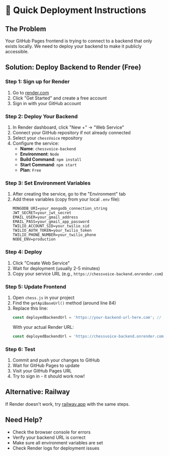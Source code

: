 # 🚀 Quick Deployment Instructions

## The Problem
Your GitHub Pages frontend is trying to connect to a backend that only exists locally. We need to deploy your backend to make it publicly accessible.

## Solution: Deploy Backend to Render (Free)

### Step 1: Sign up for Render
1. Go to [render.com](https://render.com)
2. Click "Get Started" and create a free account
3. Sign in with your GitHub account

### Step 2: Deploy Your Backend
1. In Render dashboard, click "New +" → "Web Service"
2. Connect your GitHub repository if not already connected
3. Select your `chessVoice` repository
4. Configure the service:
   - **Name**: `chessvoice-backend`
   - **Environment**: `Node`
   - **Build Command**: `npm install`
   - **Start Command**: `npm start`
   - **Plan**: `Free`

### Step 3: Set Environment Variables
1. After creating the service, go to the "Environment" tab
2. Add these variables (copy from your local `.env` file):
   ```
   MONGODB_URI=your_mongodb_connection_string
   JWT_SECRET=your_jwt_secret
   EMAIL_USER=your_gmail_address
   EMAIL_PASS=your_gmail_app_password
   TWILIO_ACCOUNT_SID=your_twilio_sid
   TWILIO_AUTH_TOKEN=your_twilio_token
   TWILIO_PHONE_NUMBER=your_twilio_phone
   NODE_ENV=production
   ```

### Step 4: Deploy
1. Click "Create Web Service"
2. Wait for deployment (usually 2-5 minutes)
3. Copy your service URL (e.g., `https://chessvoice-backend.onrender.com`)

### Step 5: Update Frontend
1. Open `chess.js` in your project
2. Find the `getApiBaseUrl()` method (around line 84)
3. Replace this line:
   ```javascript
   const deployedBackendUrl = 'https://your-backend-url-here.com'; // Replace this!
   ```
   With your actual Render URL:
   ```javascript
   const deployedBackendUrl = 'https://chessvoice-backend.onrender.com';
   ```

### Step 6: Test
1. Commit and push your changes to GitHub
2. Wait for GitHub Pages to update
3. Visit your GitHub Pages URL
4. Try to sign in - it should work now!

## Alternative: Railway
If Render doesn't work, try [railway.app](https://railway.app) with the same steps.

## Need Help?
- Check the browser console for errors
- Verify your backend URL is correct
- Make sure all environment variables are set
- Check Render logs for deployment issues 